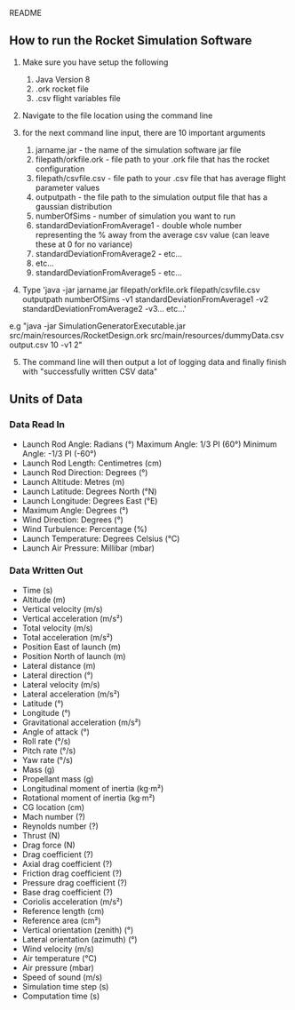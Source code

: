 README

## How to run the Rocket Simulation Software

1. Make sure you have setup the following
   1. Java Version 8
   2. .ork rocket file
   3. .csv flight variables file

2. Navigate to the file location using the command line

3. for the next command line input, there are 10 important arguments
    1. jarname.jar - the name of the simulation software jar file
    2. filepath/orkfile.ork - file path to your .ork file that has the rocket configuration
    3. filepath/csvfile.csv - file path to your .csv file that has average flight parameter values
    4. outputpath - the file path to the simulation output file that has a gaussian distribution
    5. numberOfSims - number of simulation you want to run
    6. standardDeviationFromAverage1 - double whole number representing the % away from the average csv value (can leave these at 0 for no variance)
    7. standardDeviationFromAverage2 - etc...
    8. etc...
    10. standardDeviationFromAverage5 - etc...

4. Type 'java -jar jarname.jar filepath/orkfile.ork filepath/csvfile.csv outputpath numberOfSims -v1 standardDeviationFromAverage1 -v2 standardDeviationFromAverage2 -v3... etc...'

e.g "java -jar SimulationGeneratorExecutable.jar src/main/resources/RocketDesign.ork src/main/resources/dummyData.csv output.csv 10 -v1 2"

5. The command line will then output a lot of logging data and finally finish with "successfully written CSV data"


## Units of Data

### Data Read In

- Launch Rod Angle: Radians (°)
	Maximum Angle: 1/3 PI (60°)
	Minimum Angle: -1/3 PI (-60°)
- Launch Rod Length: Centimetres (cm)
- Launch Rod Direction: Degrees (°)
- Launch Altitude: Metres (m)
- Launch Latitude: Degrees North (°N)
- Launch Longitude: Degrees East (°E)
- Maximum Angle: Degrees (°)
- Wind Direction: Degrees (°)
- Wind Turbulence: Percentage (%)
- Launch Temperature: Degrees Celsius (°C)
- Launch Air Pressure: Millibar (mbar)

### Data Written Out

- Time (s)
- Altitude (m)
- Vertical velocity (m/s)
- Vertical acceleration (m/s²)
- Total velocity (m/s)
- Total acceleration (m/s²)
- Position East of launch (m)
- Position North of launch (m)
- Lateral distance (m)
- Lateral direction (°)
- Lateral velocity (m/s)
- Lateral acceleration (m/s²)
- Latitude (°)
- Longitude (°)
- Gravitational acceleration (m/s²)
- Angle of attack (°)
- Roll rate (°/s)
- Pitch rate (°/s)
- Yaw rate (°/s)
- Mass (g)
- Propellant mass (g)
- Longitudinal moment of inertia (kg·m²)
- Rotational moment of inertia (kg·m²)
- CG location (cm)
- Mach number (?)
- Reynolds number (?)
- Thrust (N)
- Drag force (N)
- Drag coefficient (?)
- Axial drag coefficient (?)
- Friction drag coefficient (?)
- Pressure drag coefficient (?)
- Base drag coefficient (?)
- Coriolis acceleration (m/s²)
- Reference length (cm)
- Reference area (cm²) 
- Vertical orientation (zenith) (°)
- Lateral orientation (azimuth) (°)
- Wind velocity (m/s)
- Air temperature (°C)
- Air pressure (mbar)
- Speed of sound (m/s)
- Simulation time step (s)
- Computation time (s)

